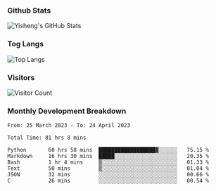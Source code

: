 ### Github Stats
![Yisheng's GitHub Stats](https://github-readme-stats-9qabuvhk1-gongyisheng.vercel.app/api?username=gongyisheng&count_private=true&show_icons=true)
### Tog Langs
![Top Langs](https://github-readme-stats-9qabuvhk1-gongyisheng.vercel.app/api/top-langs/?username=gongyisheng&layout=compact)
### Visitors
![Visitor Count](https://profile-counter.glitch.me/gongyisheng/count.svg)
### Monthly Development Breakdown
<!--START_SECTION:waka-->

```text
From: 25 March 2023 - To: 24 April 2023

Total Time: 81 hrs 8 mins

Python       60 hrs 58 mins  ██████████████████▓░░░░░░   75.15 %
Markdown     16 hrs 30 mins  █████░░░░░░░░░░░░░░░░░░░░   20.35 %
Bash         1 hr 4 mins     ▒░░░░░░░░░░░░░░░░░░░░░░░░   01.33 %
Text         50 mins         ▒░░░░░░░░░░░░░░░░░░░░░░░░   01.04 %
JSON         32 mins         ░░░░░░░░░░░░░░░░░░░░░░░░░   00.66 %
C            26 mins         ░░░░░░░░░░░░░░░░░░░░░░░░░   00.54 %
```

<!--END_SECTION:waka-->
